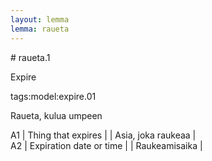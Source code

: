 ```yaml
---
layout: lemma
lemma: raueta
---
```


<div class="sense">
# <span class="sensename">raueta.1</span>

<span class="description">Expire</span>

tags:model:expire.01

<span class="description">Raueta, kulua umpeen</span>

A1 | Thing that expires |   | Asia, joka raukeaa |  
A2 | Expiration date or time |   | Raukeamisaika |  

</div>

